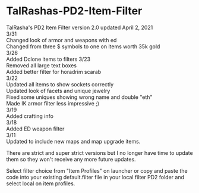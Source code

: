 # TalRashas-PD2-Item-Filter <br>
TalRasha's PD2 Item Filter version 2.0 updated April 2, 2021 <br>
3/31<br>
Changed look of armor and weapons with ed<br>
Changed from three $ symbols to one on items worth 35k gold<br>
3/26<br>
Added Dclone items to filters
3/23<br>
Removed all large text boxes<br>
Added better filter for horadrim scarab<br>
3/22<br>
Updated all items to show sockets correctly<br>
Updated look of facets and unique jewelry<br>
Fixed some uniques showing wrong name and double "eth"<br>
Made IK armor filter less impressive ;)<br>
3/19<br>
Added crafting info<br>
3/18<br>
Added ED weapon filter<br>
3/11<br>
Updated to include new maps and map upgrade items.<br>

There are strict and super strict versions but I no longer have time to update them so they won't receive any more future updates.<br>

Select filter choice from "Item Profiles" on launcher or copy and paste the code into your existing default.filter file in your local filter PD2 folder and select local on item profiles.
